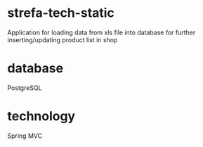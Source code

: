 # strefa-tech-static
Application for loading data from xls file into database for further inserting/updating product list in shop
# database
PostgreSQL
# technology
Spring MVC
